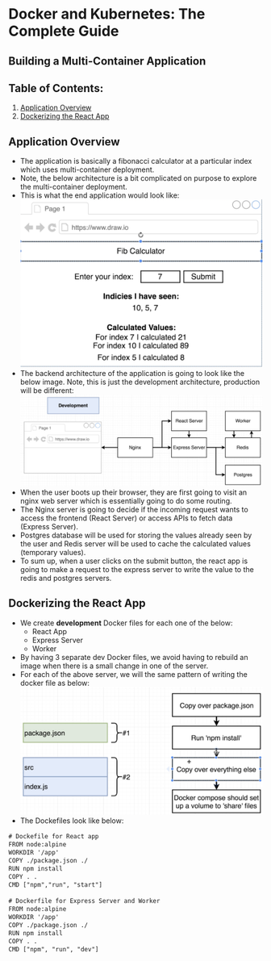# Docker and Kubernetes: The Complete Guide
## Building a Multi-Container Application

## Table of Contents:
1. [Application Overview](#ApplicationOverview)
2. [Dockerizing the React App](#DockerizingReactApp)

## Application Overview <a name="ApplicationOverview"></a>

- The application is basically a fibonacci calculator at a particular index which uses multi-container deployment.
- Note, the below architecture is a bit complicated on purpose to explore the multi-container deployment.
- This is what the end application would look like:
![Fibonacci Application Image](./Images/fibonacciAppImage8.png)
- The backend architecture of the application is going to look like the below image. Note, this is just the development architecture, production will be different:
![Development Backend Image](./Images/devBackEndImage8.png)
- When the user boots up their browser, they are first going to visit an nginx web server which is essentially going to do some routing.
- The Nginx server is going to decide if the incoming request wants to access the frontend (React Server) or access APIs to fetch data (Express Server).
- Postgres database will be used for storing the values already seen by the user and Redis server will be used to cache the calculated values (temporary values).
- To sum up, when a user clicks on the submit button, the react app is going to make a request to the express server to write the value to the redis and postgres servers.

## Dockerizing the React App <a name="DockerizingReactApp"></a>

- We create **development** Docker files for each one of the below:
    - React App
    - Express Server
    - Worker
- By having 3 separate dev Docker files, we avoid having to rebuild an image when there is a small change in one of the server.
- For each of the above server, we will the same pattern of writing the docker file as below:
![Docker File Format Image](./Images/dockerFileFormatImage8.png)
- The Dockefiles look like below:
```
# Dockefile for React app
FROM node:alpine
WORKDIR '/app'
COPY ./package.json ./
RUN npm install
COPY . .
CMD ["npm","run", "start"]

# Dockerfile for Express Server and Worker
FROM node:alpine
WORKDIR '/app'
COPY ./package.json ./
RUN npm install
COPY . .
CMD ["npm", "run", "dev"]
```
